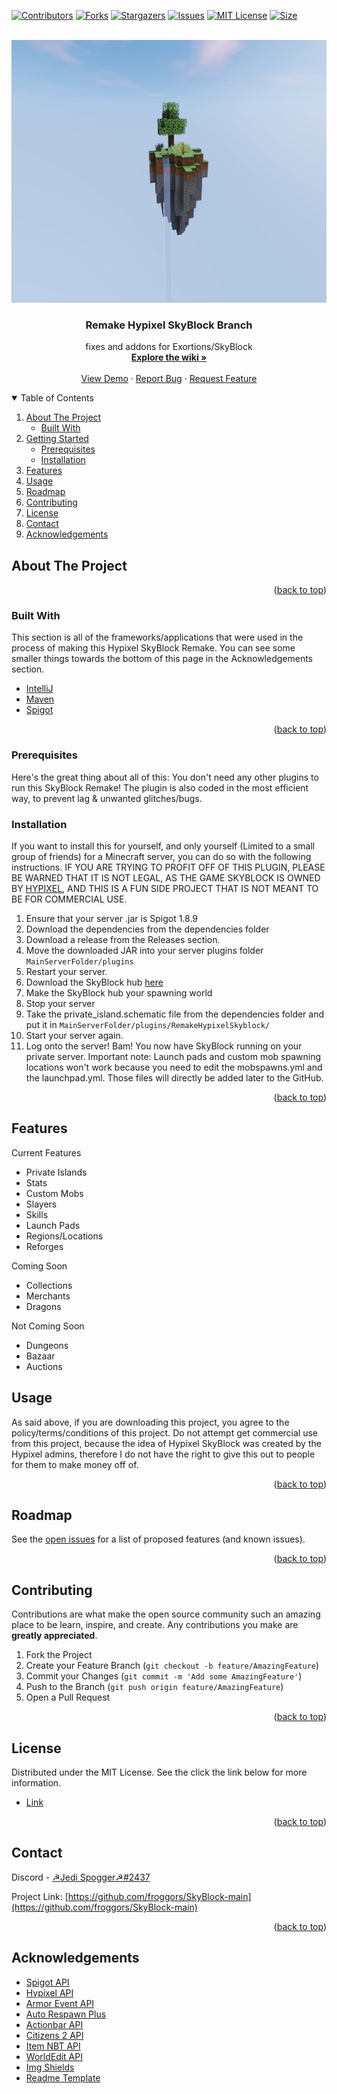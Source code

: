 <div id="top"></div>
<!--
*** Thanks for checking out the Best-README-Template. If you have a suggestion
*** that would make this better, please fork the repo and create a pull request
*** or simply open an issue with the tag "enhancement".
*** Don't forget to give the project a star!
*** Thanks again! Now go create something AMAZING! :D
-->



<!-- PROJECT SHIELDS -->
<!--
*** I'm using markdown "reference style" links for readability.
*** Reference links are enclosed in brackets [ ] instead of parentheses ( ).
*** See the bottom of this document for the declaration of the reference variables
*** for contributors-url, forks-url, etc. This is an optional, concise syntax you may use.
*** https://www.markdownguide.org/basic-syntax/#reference-style-links
-->
[![Contributors][contributors-shield]][contributors-url]
[![Forks][forks-shield]][forks-url]
[![Stargazers][stars-shield]][stars-url]
[![Issues][issues-shield]][issues-url]
[![MIT License][license-shield]][license-url]
[![Size][size-shield]][size-url]



<!-- PROJECT LOGO -->
<br />
<div align="center">
  <a href="https://github.com/froggors/SkyBlock-main">
    <img src="images/skyblock.png" alt="SkyBlock" width="720" height="420">
  </a>

<h3 align="center">Remake Hypixel SkyBlock Branch</h3>

  <p align="center">
    fixes and addons for Exortions/SkyBlock
    <br />
    <a href="https://github.com/froggors/SkyBlock-main/wiki"><strong>Explore the wiki »</strong></a>
    <br />
    <br />
    <a href="https://github.com/froggors/SkyBlock">View Demo</a>
    ·
    <a href="https://github.com/froggors/SkyBlock-main/issues">Report Bug</a>
    ·
    <a href="https://github.com/froggors/SkyBlock-main/issues">Request Feature</a>
  </p>
</div>

<!-- TABLE OF CONTENTS -->
<details open="open">
  <summary>Table of Contents</summary>
  <ol>
    <li>
      <a href="#about-the-project">About The Project</a>
      <ul>
        <li><a href="#built-with">Built With</a></li>
      </ul>
    </li>
    <li>
      <a href="#getting-started">Getting Started</a>
      <ul>
        <li><a href="#prerequisites">Prerequisites</a></li>
        <li><a href="#installation">Installation</a></li>
      </ul>
    </li>
    <li><a href="#features">Features</a></li>
    <li><a href="#usage">Usage</a></li>
    <li><a href="#roadmap">Roadmap</a></li>
    <li><a href="#contributing">Contributing</a></li>
    <li><a href="#license">License</a></li>
    <li><a href="#contact">Contact</a></li>
    <li><a href="#acknowledgements">Acknowledgements</a></li>
  </ol>
</details>



<!-- ABOUT THE PROJECT -->
## About The Project


<p align="right">(<a href="#top">back to top</a>)</p>



### Built With

This section is all of the frameworks/applications that were used in the process of making this Hypixel SkyBlock Remake. You can see some smaller things towards the bottom of this page in the Acknowledgements section.
* [IntelliJ](https://www.jetbrains.com/idea/)
* [Maven](https://maven.apache.org/)
* [Spigot](https://www.spigotmc.org/)

<p align="right">(<a href="#top">back to top</a>)</p>

### Prerequisites

  Here's the great thing about all of this: You don't need any other plugins to run this SkyBlock Remake! The plugin is also coded in the most efficient way, to prevent lag & unwanted glitches/bugs.

### Installation

If you want to install this for yourself, and only yourself (Limited to a small group of friends) for a Minecraft server, you can do so with the following instructions.
IF YOU ARE TRYING TO PROFIT OFF OF THIS PLUGIN, PLEASE BE WARNED THAT IT IS NOT LEGAL, AS THE GAME SKYBLOCK IS OWNED BY [HYPIXEL](https://hypixel.net/), AND THIS IS A FUN SIDE PROJECT THAT IS NOT MEANT TO BE FOR COMMERCIAL USE.
1. Ensure that your server .jar is Spigot 1.8.9
2. Download the dependencies from the dependencies folder
3. Download a release from the Releases section.
4. Move the downloaded JAR into your server plugins folder
   `MainServerFolder/plugins`
4. Restart your server.
5. Download the SkyBlock hub [here](https://www.mediafire.com/file/rosqqsrtqidkly1/Hypixel_-_Skyblock_Hub.zip/file)
6. Make the SkyBlock hub your spawning world
7. Stop your server
8. Take the private_island.schematic file from the dependencies folder and put it in 
  `MainServerFolder/plugins/RemakeHypixelSkyblock/`
10. Start your server again.
11. Log onto the server! Bam! You now have SkyBlock running on your private server.
Important note: Launch pads and custom mob spawning locations won't work because you need to edit the mobspawns.yml and the launchpad.yml. Those files will directly be added later to the GitHub.

<p align="right">(<a href="#top">back to top</a>)</p>

<!-- FEATURES -->
## Features

Current Features
 - Private Islands
 - Stats
 - Custom Mobs
 - Slayers
 - Skills
 - Launch Pads
 - Regions/Locations
 - Reforges

Coming Soon
 - Collections
 - Merchants
 - Dragons

Not Coming Soon
 - Dungeons
 - Bazaar 
 - Auctions




<!-- USAGE EXAMPLES -->
## Usage

As said above, if you are downloading this project, you agree to the policy/terms/conditions of this project. Do not attempt get commercial use from this project, because the idea of Hypixel SkyBlock was created by the Hypixel admins, therefore I do not have the right to give this out to people for them to make money off of.

<p align="right">(<a href="#top">back to top</a>)</p>



<!-- ROADMAP -->
## Roadmap

See the [open issues](https://github.com/froggors/SkyBlock-main/issues) for a list of proposed features (and known issues).

<p align="right">(<a href="#top">back to top</a>)</p>



<!-- CONTRIBUTING -->
## Contributing

Contributions are what make the open source community such an amazing place to be learn, inspire, and create. Any contributions you make are **greatly appreciated**.

1. Fork the Project
2. Create your Feature Branch (`git checkout -b feature/AmazingFeature`)
3. Commit your Changes (`git commit -m 'Add some AmazingFeature'`)
4. Push to the Branch (`git push origin feature/AmazingFeature`)
5. Open a Pull Request


<p align="right">(<a href="#top">back to top</a>)</p>



<!-- LICENSE -->
## License

Distributed under the MIT License. See the click the link below for more information.
* [Link](https://github.com/froggors/SkyBlock-main/blob/main/LICENSE)

<p align="right">(<a href="#top">back to top</a>)</p>



<!-- CONTACT -->
## Contact

Discord - [☭Jedi Spogger☭#2437](https://github.com/froggors)

Project Link: [https://github.com/froggors/SkyBlock-main](https://github.com/froggors/SkyBlock-main)

<p align="right">(<a href="#top">back to top</a>)</p>



<!-- ACKNOWLEDGEMENTS -->
## Acknowledgements
* [Spigot API](https://www.spigotmc.org/wiki/spigot-maven/)
* [Hypixel API](https://api.hypixel.net/)
* [Armor Event API](https://www.spigotmc.org/resources/armor-event-1-8-1-9-1-10.24111/)
* [Auto Respawn Plus](https://www.spigotmc.org/resources/autorespawnplus.14412/)
* [Actionbar API](https://www.spigotmc.org/resources/actionbarapi-1-8-1-14-2.1315)
* [Citizens 2 API](https://github.com/CitizensDev/Citizens2)
* [Item NBT API](https://github.com/tr7zw/Item-NBT-API)
* [WorldEdit API](https://worldedit.enginehub.org/en/latest/api/index.html)
* [Img Shields](https://shields.io)
* [Readme Template](https://github.com/othneildrew/Best-README-Template)

<!-- MARKDOWN LINKS & IMAGES -->
<!-- https://www.markdownguide.org/basic-syntax/#reference-style-links -->
[contributors-shield]: https://img.shields.io/github/contributors/froggors/SkyBlock-main.svg?style=for-the-badge
[contributors-url]: https://github.com/froggors/SkyBlock-main/graphs/contributors
[forks-shield]: https://img.shields.io/github/forks/froggors/SkyBlock-main.svg?style=for-the-badge
[forks-url]: https://github.com/froggors/SkyBlock-main/network/members
[stars-shield]: https://img.shields.io/github/stars/froggors/SkyBlock-main.svg?style=for-the-badge
[stars-url]: https://github.com/froggors/SkyBlock-main/stargazers
[issues-shield]: https://img.shields.io/github/issues/froggors/SkyBlock-main.svg?style=for-the-badge
[issues-url]: https://github.com/froggors/SkyBlock-main/issues
[license-shield]: https://img.shields.io/github/license/froggors/SkyBlock-main.svg?style=for-the-badge
[license-url]: https://github.com/froggors/SkyBlock-main/blob/master/LICENSE.txt
[size-shield]: https://img.shields.io/github/languages/code-size/froggors/SkyBlock-main?style=for-the-badge
[size-url]: https://github.com/froggors/SkyBlock-main
[product-screenshot]: images/screenshot.png
